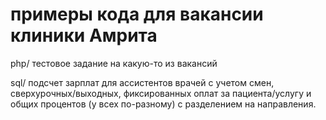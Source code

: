 # примеры кода для вакансии клиники Амрита


php/		тестовое задание на какую-то из вакансий

sql/		подсчет зарплат для ассистентов врачей с учетом смен, сверхурочных/выходных, фиксированных оплат за пациента/услугу и общих процентов (у всех по-разному) с разделением на направления.

